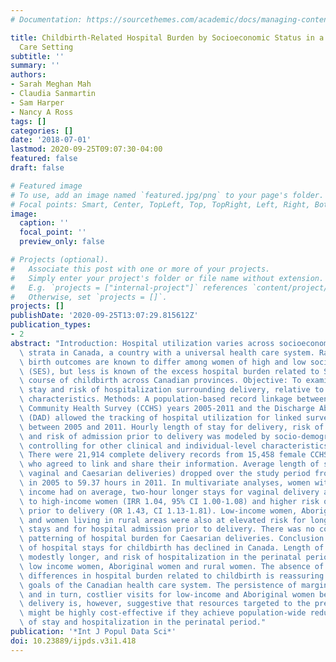```yaml
---
# Documentation: https://sourcethemes.com/academic/docs/managing-content/

title: Childbirth-Related Hospital Burden by Socioeconomic Status in a Universal Health
  Care Setting
subtitle: ''
summary: ''
authors:
- Sarah Meghan Mah
- Claudia Sanmartin
- Sam Harper
- Nancy A Ross
tags: []
categories: []
date: '2018-07-01'
lastmod: 2020-09-25T09:07:30-04:00
featured: false
draft: false

# Featured image
# To use, add an image named `featured.jpg/png` to your page's folder.
# Focal points: Smart, Center, TopLeft, Top, TopRight, Left, Right, BottomLeft, Bottom, BottomRight.
image:
  caption: ''
  focal_point: ''
  preview_only: false

# Projects (optional).
#   Associate this post with one or more of your projects.
#   Simply enter your project's folder or file name without extension.
#   E.g. `projects = ["internal-project"]` references `content/project/deep-learning/index.md`.
#   Otherwise, set `projects = []`.
projects: []
publishDate: '2020-09-25T13:07:29.815612Z'
publication_types:
- 2
abstract: "Introduction: Hospital utilization varies across socioeconomic and demographic\
  \ strata in Canada, a country with a universal health care system. Rates of adverse\
  \ birth outcomes are known to differ among women of high and low socioeconomic status\
  \ (SES), but less is known of the excess hospital burden related to SES over the\
  \ course of childbirth across Canadian provinces. Objective: To examine length of\
  \ stay and risk of hospitalization surrounding delivery, relative to women's socio-demographic\
  \ characteristics. Methods: A population-based record linkage between the Canadian\
  \ Community Health Survey (CCHS) years 2005-2011 and the Discharge Abstract Database\
  \ (DAD) allowed the tracking of hospital utilization for linked survey respondents\
  \ between 2005 and 2011. Hourly length of stay for delivery, risk of readmission,\
  \ and risk of admission prior to delivery was modeled by socio-demographic factors,\
  \ controlling for other clinical and individual-level characteristics. Results:\
  \ There were 21,914 complete delivery records from 15,458 female CCHS respondents\
  \ who agreed to link and share their information. Average length of stay (for both\
  \ vaginal and Caesarian deliveries) dropped over the study period from 67.86 hours\
  \ in 2005 to 59.37 hours in 2011. In multivariate analyses, women with the lowest\
  \ income had on average, two-hour longer stays for vaginal delivery as compared\
  \ to high-income women (IRR 1.04, 95% CI 1.00-1.08) and higher risk of admission\
  \ prior to delivery (OR 1.43, CI 1.13-1.81). Low-income women, Aboriginal women\
  \ and women living in rural areas were also at elevated risk for longer hospital\
  \ stays and for hospital admission prior to delivery. There was no consistent socioeconomic\
  \ patterning of hospital burden for Caesarian deliveries. Conclusion: The length\
  \ of hospital stays for childbirth has declined in Canada. Length of stay remains\
  \ modestly longer, and risk of hospitalization in the perinatal period higher, for\
  \ low income women, Aboriginal women and rural women. The absence of egregious income-related\
  \ differences in hospital burden related to childbirth is reassuring for the equity\
  \ goals of the Canadian health care system. The persistence of marginally longer,\
  \ and in turn, costlier visits for low-income and Aboriginal women before and during\
  \ delivery is, however, suggestive that resources targeted to the prenatal period\
  \ might be highly cost-effective if they achieve population-wide reductions in length\
  \ of stay and hospitalization in the perinatal period."
publication: '*Int J Popul Data Sci*'
doi: 10.23889/ijpds.v3i1.418
---
```

